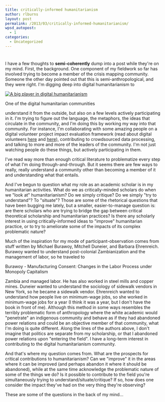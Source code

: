 ```yaml
---
title: critically-informed humanitarianism
author: rlburns
layout: post
permalink: /2013/03/critically-informed-humanitarianism/
wpsd_autopost:
  - 1
categories:
  - Uncategorized
---
```

# 

I have a few thoughts to **semi-coherently** dump into a post while they're on my mind. First, the background. One component of my fieldwork so far has involved trying to become a member of the crisis mapping community. Someone the other day pointed out that this is semi-anthropological, and they were right. I'm digging deep into digital humanitarianism to

[![A big player in digital humanitarianism][2]][2]

One of the digital humanitarian communities

understand it from the outside, but also on a few levels actively participating in it. I'm trying to figure out the language, the metaphors, the ideas that circulate in the community, and I'm doing this by working my way into that community. For instance, I'm collaborating with some amazing people on a digital volunteer project impact evaluation framework (read about digital volunteers [here][2] and [here][3]), contributing to crowdsourced data processing, and talking to more and more of the leaders of the community. I'm not just watching people do these things, but actively participating in them.

 [2]: http://www.scribd.com/doc/105442008/Guidance-for-Collaborating-With-Volunteer-and-Technical-Communities-v-amp-TCs-Version-1
 [3]: http://blog.standbytaskforce.com/

I've read way more than enough critical literature to problematize every step of what I'm doing through-and-through. But it seems there are few ways to really, really understand a community other than becoming a member of it and understanding what that entails.

And I've begun to question what my role as an academic scholar is in my humanitarian activities. What do we as critically-minded scholars do when we "look at" humanitarianism? Do we simply critique? Do we simply "try to understand"? To "situate"? Those are some of the rhetorical questions that have been bugging me lately, but a smaller, easier-to-manage question is: are there scholars who are trying to bridge the gap between critical theoretical scholarship and humanitarian practices? Is there any scholarly interest in using critically-informed ideas to "improve" humanitarian practice, or to try to ameliorate some of the impacts of its complex problematic nature?

Much of the inspiration for my mode of participant-observation comes from stuff written by Michael Burawoy, Mitchell Duneier, and Barbara Ehrenreich. Burawoy wanted to understand post-colonial Zambianization and the management of labor, so he traveled to

Burawoy - Manufacturing Consent: Changes in the Labor Process under Monopoly Capitalism

Zambia and managed labor. He has also worked in steel mills and copper mines. Duneier wanted to understand the sociology of sidewalk vendors in New York, so he became a sidewalk vendor. Ehrenreich wanted to understand how people live on minimum-wage jobs, so she worked in minimum-wage jobs for a year (I think it was a year, but I don't have the book in front of me). Although this method in some ways resembles the terribly problematic form of anthropology where the white academic would "penetrate" an indigenous community and behave as if they had abandoned power relations and could be an objective member of that community, what I'm doing is quite different. Along the lines of the authors above, I don't imagine that politics are separate from my scholarship, or that I abandoned power relations upon "entering the field". I have a long-term interest in contributing to the digital humanitarianism community.


And that's where my question comes from. What are the prospects for critical contributions to humanitarianism? Can we "improve" it in the areas where it can be improved (and perhaps abandon it where it should be abandoned), while at the same time acknowledge the problematic nature of some of the things we do? Is it possible to contribute to the field you're simultaneously trying to understand/situate/critique? If so, how does one consider the impact they've had on the very thing they're observing?

These are some of the questions in the back of my mind...